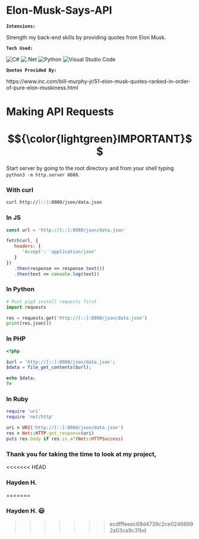 # Elon-Musk-Says-API

<b> <code>Intensions:</code> </b>

Strength my back-end skills by providing quotes from Elon Musk.

<b> <code>Tech Used:</code> </b>

![C#](https://img.shields.io/badge/c%23-%23239120.svg?style=for-the-badge&logo=c-sharp&logoColor=white)
![.Net](https://img.shields.io/badge/.NET-5C2D91?style=for-the-badge&logo=.net&logoColor=white)
![Python](https://img.shields.io/badge/python-3670A0?style=for-the-badge&logo=python&logoColor=ffdd54)
![Visual Studio Code](https://img.shields.io/badge/Visual%20Studio%20Code-0078d7.svg?style=for-the-badge&logo=visual-studio-code&logoColor=white)

<b> <code>Quotes Provided By:</code> </b>

<link>https://www.inc.com/bill-murphy-jr/51-elon-musk-quotes-ranked-in-order-of-pure-elon-muskiness.html</link>


# Making API Requests

# $${\color{lightgreen}IMPORTANT}$$
Start server by going to the root directory and from your shell typing <code>python3 -m http.server 8080</code>.

### With curl
```zsh
curl http://[::]:8080/json/data.json
```
### In JS
```js
const url = 'http://[::]:8080/json/data.json'

fetch(url, {
   headers: {
      'Accept': 'application/json'
   }
})
   .then(response => response.text())
   .then(text => console.log(text))
```
### In Python
```py
# Must pip3 install requests first
import requests

res = requests.get('http://[::]:8080/json/data.json')
print(res.json())
```
### In PHP
```php
<?php

$url = 'http://[::]:8080/json/data.json';
$data = file_get_contents($url);

echo $data;
?>
```
### In Ruby
```rb
require 'uri'
require 'net/http'

uri = URI('http://[::]:8080/json/data.json')
res = Net::HTTP.get_response(uri)
puts res.body if res.is_a?(Net::HTTPSuccess)
```

### Thank you for taking the time to look at my project,

<<<<<<< HEAD
### Hayden H.
=======
### Hayden H. 😃
>>>>>>> ecdfffeeec68d4739c2ce02466992a03ca9c31bd
